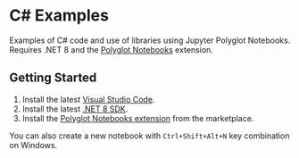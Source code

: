 # C# Examples

Examples of C# code and use of libraries using Jupyter Polyglot Notebooks. Requires .NET 8 and the [Polyglot Notebooks](https://marketplace.visualstudio.com/items?itemName=ms-dotnettools.dotnet-interactive-vscode) extension.

## Getting Started

1. Install the latest [Visual Studio Code](https://code.visualstudio.com/).
2. Install the latest [.NET 8 SDK](https://dotnet.microsoft.com/en-us/download).
3. Install the [Polyglot Notebooks extension](https://marketplace.visualstudio.com/items?itemName=ms-dotnettools.dotnet-interactive-vscode) from the marketplace.

You can also create a new notebook with `Ctrl+Shift+Alt+N` key combination on Windows.
